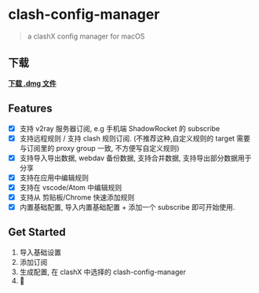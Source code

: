 # clash-config-manager

> a clashX config manager for macOS

## 下载

[**下载 .dmg 文件**](https://github.com/magicdawn/clash-config-manager/releases/latest)

## Features

- [x] 支持 v2ray 服务器订阅, e.g 手机端 ShadowRocket 的 subscribe
- [x] 支持远程规则 / 支持 clash 规则订阅. (不推荐这种,自定义规则的 target 需要与订阅里的 proxy group 一致, 不方便写自定义规则)
- [x] 支持导入导出数据, webdav 备份数据, 支持合并数据, 支持导出部分数据用于分享
- [x] 支持在应用中编辑规则
- [x] 支持在 vscode/Atom 中编辑规则
- [x] 支持从 剪贴板/Chrome 快速添加规则
- [x] 内置基础配置, 导入内置基础配置 + 添加一个 subscribe 即可开始使用.

## Get Started

1. 导入基础设置
2. 添加订阅
3. 生成配置, 在 clashX 中选择的 clash-config-manager
4. :rocket:
